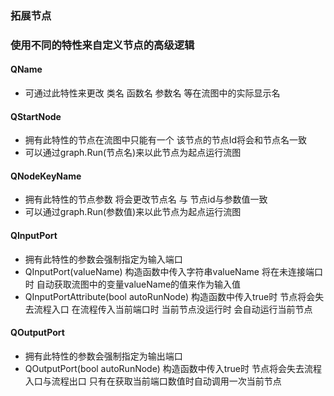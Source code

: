 
### 拓展节点
### 使用不同的特性来自定义节点的高级逻辑
#### QName
* 可通过此特性来更改 类名 函数名 参数名 等在流图中的实际显示名

#### QStartNode
* 拥有此特性的节点在流图中只能有一个 该节点的节点Id将会和节点名一致
*  可以通过graph.Run(节点名)来以此节点为起点运行流图

#### QNodeKeyName
* 拥有此特性的节点参数 将会更改节点名 与 节点id与参数值一致
* 可以通过graph.Run(参数值)来以此节点为起点运行流图

#### QInputPort
* 拥有此特性的参数会强制指定为输入端口
* QInputPort(valueName) 构造函数中传入字符串valueName 将在未连接端口时 自动获取流图中的变量valueName的值来作为输入值
* QInputPortAttribute(bool autoRunNode)  构造函数中传入true时  节点将会失去流程入口 在流程传入当前端口时 当前节点没运行时 会自动运行当前节点

#### QOutputPort
* 拥有此特性的参数会强制指定为输出端口
* QOutputPort(bool autoRunNode) 构造函数中传入true时 节点将会失去流程入口与流程出口 只有在获取当前端口数值时自动调用一次当前节点

